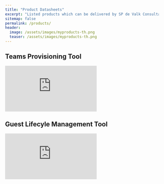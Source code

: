 ```yaml
---
title: "Product Datasheets"
excerpt: "Listed products which can be delivered by SP de Valk Consultancy BV"
sitemap: false
permalink: /products/
header:
  image: /assets/images/myproducts-th.png
  teaser: /assets/images/myproducts-th.png
---
```


## Teams Provisioning Tool

<embed src="https://belovanna.github.io/assets/docs/SPdeValkConsultancyBV-Producten-Datasheet-TeamsProvisioningTool.pdf" type="application/pdf" />

## Guest Lifecyle Management Tool

<embed src="https://belovanna.github.io/assets/docs/SPdeValkConsultancyBV-Producten-Datasheet-GuestLifeCycleManagementTool.pdf" type="application/pdf" />
